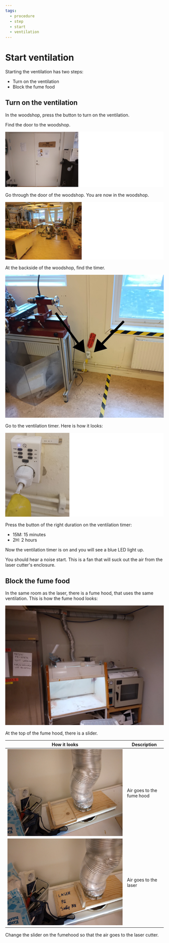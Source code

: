 ```yaml
---
tags:
  - procedure
  - step
  - start
  - ventilation
---
```


# Start ventilation

Starting the ventilation has two steps:

- Turn on the ventilation
- Block the fume food

## Turn on the ventilation

In the woodshop, press the button to turn on the ventilation.

Find the door to the woodshop.

![Door to the woodshop](door_to_woodshop_50.png)

Go through the door of the woodshop. You are now in the woodshop.

![Woodshop](woodshop_50.png)

At the backside of the woodshop, find the timer.

![The backside of the woodshop](backside_woodshop_new.jpg)

Go to the ventilation timer. Here is how it looks:

![The ventilation timer](ventilation_timer_right_side_up_50.png)

Press the button of the right duration on the ventilation timer:

- 15M: 15 minutes
- 2H: 2 hours



Now the ventilation timer is on and you will see a blue LED
light up.



You should hear a noise start.
This is a fan that will suck out the air from the laser cutter's
enclosure.

## Block the fume food

In the same room as the laser,
there is a fume hood, that
uses the same ventilation.
This is how the fume hood looks:

![The fume hood](fume_hood_ventilation.jpg)

At the top of the fume hood, there is a slider.

How it looks                                                   |Description
---------------------------------------------------------------|----------------------------------------------------------------
![Air goes to the fume hood](air_to_fume_hood_to_fume_hood.jpg)|Air goes to the fume hood
![Air goes to the laser](air_to_fume_hood_to_laser.jpg)        |Air goes to the laser

Change the slider on the fumehood so that the air goes to the laser cutter.
